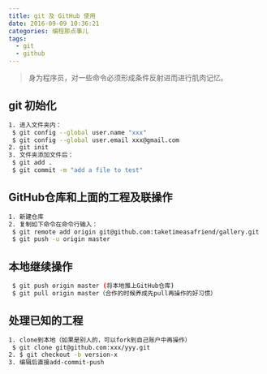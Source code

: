 ```yaml
---
title: git 及 GitHub 使用
date: 2016-09-09 10:36:21
categories: 编程那点事儿
tags:
  - git
  - github
---
```

<blockquote class="blockquote-center">身为程序员，对一些命令必须形成条件反射进而进行肌肉记忆。
</blockquote>

<!--more-->

## git 初始化

``` bash
1. 进入文件夹内：
 $ git config --global user.name "xxx"
 $ git config --global user.email xxx@gmail.com
2. git init
3. 文件夹添加文件后：
 $ git add .
 $ git commit -m "add a file to test"
```

## GitHub仓库和上面的工程及联操作

``` bash
1. 新建仓库
2. 复制如下命令在命令行输入：
 $ git remote add origin git@github.com:taketimeasafriend/gallery.git
 $ git push -u origin master
```

## 本地继续操作

``` bash
 $ git push origin master (将本地推上GitHub仓库)
 $ git pull origin master（合作的时候养成先pull再操作的好习惯）
```

## 处理已知的工程

``` bash
1. clone到本地（如果是别人的，可以fork到自己账户中再操作）
 $ git clone git@github.com:xxx/yyy.git
2. $ git checkout -b version-x
3. 编辑后直接add-commit-push
```

